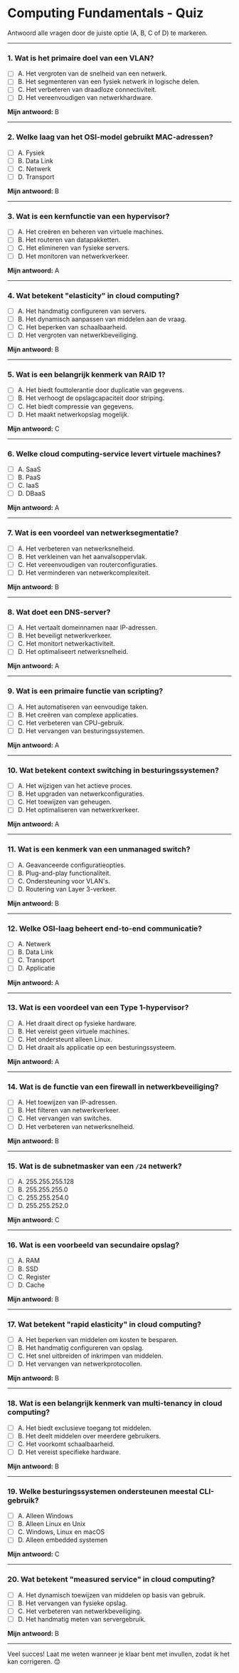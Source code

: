 # Computing Fundamentals - Quiz

Antwoord alle vragen door de juiste optie (A, B, C of D) te markeren.

---

### 1. Wat is het primaire doel van een VLAN?
- [ ] A. Het vergroten van de snelheid van een netwerk.
- [ ] B. Het segmenteren van een fysiek netwerk in logische delen.
- [ ] C. Het verbeteren van draadloze connectiviteit.
- [ ] D. Het vereenvoudigen van netwerkhardware.

**Mijn antwoord:** B

---

### 2. Welke laag van het OSI-model gebruikt MAC-adressen?
- [ ] A. Fysiek
- [ ] B. Data Link
- [ ] C. Netwerk
- [ ] D. Transport

**Mijn antwoord:** B

---

### 3. Wat is een kernfunctie van een hypervisor?
- [ ] A. Het creëren en beheren van virtuele machines.
- [ ] B. Het routeren van datapakketten.
- [ ] C. Het elimineren van fysieke servers.
- [ ] D. Het monitoren van netwerkverkeer.

**Mijn antwoord:** A

---

### 4. Wat betekent "elasticity" in cloud computing?
- [ ] A. Het handmatig configureren van servers.
- [ ] B. Het dynamisch aanpassen van middelen aan de vraag.
- [ ] C. Het beperken van schaalbaarheid.
- [ ] D. Het vergroten van netwerkbeveiliging.

**Mijn antwoord:** B

---

### 5. Wat is een belangrijk kenmerk van RAID 1?
- [ ] A. Het biedt fouttolerantie door duplicatie van gegevens.
- [ ] B. Het verhoogt de opslagcapaciteit door striping.
- [ ] C. Het biedt compressie van gegevens.
- [ ] D. Het maakt netwerkopslag mogelijk.

**Mijn antwoord:** C

---

### 6. Welke cloud computing-service levert virtuele machines?
- [ ] A. SaaS
- [ ] B. PaaS
- [ ] C. IaaS
- [ ] D. DBaaS

**Mijn antwoord:** A

---

### 7. Wat is een voordeel van netwerksegmentatie?
- [ ] A. Het verbeteren van netwerksnelheid.
- [ ] B. Het verkleinen van het aanvalsoppervlak.
- [ ] C. Het vereenvoudigen van routerconfiguraties.
- [ ] D. Het verminderen van netwerkcomplexiteit.

**Mijn antwoord:** B

---

### 8. Wat doet een DNS-server?
- [ ] A. Het vertaalt domeinnamen naar IP-adressen.
- [ ] B. Het beveiligt netwerkverkeer.
- [ ] C. Het monitort netwerkactiviteit.
- [ ] D. Het optimaliseert netwerksnelheid.

**Mijn antwoord:** A

---

### 9. Wat is een primaire functie van scripting?
- [ ] A. Het automatiseren van eenvoudige taken.
- [ ] B. Het creëren van complexe applicaties.
- [ ] C. Het verbeteren van CPU-gebruik.
- [ ] D. Het vervangen van besturingssystemen.

**Mijn antwoord:** A

---

### 10. Wat betekent context switching in besturingssystemen?
- [ ] A. Het wijzigen van het actieve proces.
- [ ] B. Het upgraden van netwerkconfiguraties.
- [ ] C. Het toewijzen van geheugen.
- [ ] D. Het optimaliseren van netwerkverkeer.

**Mijn antwoord:** A

---

### 11. Wat is een kenmerk van een unmanaged switch?
- [ ] A. Geavanceerde configuratieopties.
- [ ] B. Plug-and-play functionaliteit.
- [ ] C. Ondersteuning voor VLAN's.
- [ ] D. Routering van Layer 3-verkeer.

**Mijn antwoord:** B

---

### 12. Welke OSI-laag beheert end-to-end communicatie?
- [ ] A. Netwerk
- [ ] B. Data Link
- [ ] C. Transport
- [ ] D. Applicatie

**Mijn antwoord:** A

---

### 13. Wat is een voordeel van een Type 1-hypervisor?
- [ ] A. Het draait direct op fysieke hardware.
- [ ] B. Het vereist geen virtuele machines.
- [ ] C. Het ondersteunt alleen Linux.
- [ ] D. Het draait als applicatie op een besturingssysteem.

**Mijn antwoord:** A

---

### 14. Wat is de functie van een firewall in netwerkbeveiliging?
- [ ] A. Het toewijzen van IP-adressen.
- [ ] B. Het filteren van netwerkverkeer.
- [ ] C. Het vervangen van switches.
- [ ] D. Het verbeteren van netwerksnelheid.

**Mijn antwoord:** B

---

### 15. Wat is de subnetmasker van een `/24` netwerk?
- [ ] A. 255.255.255.128
- [ ] B. 255.255.255.0
- [ ] C. 255.255.254.0
- [ ] D. 255.255.252.0

**Mijn antwoord:** C

---

### 16. Wat is een voorbeeld van secundaire opslag?
- [ ] A. RAM
- [ ] B. SSD
- [ ] C. Register
- [ ] D. Cache

**Mijn antwoord:** B

---

### 17. Wat betekent "rapid elasticity" in cloud computing?
- [ ] A. Het beperken van middelen om kosten te besparen.
- [ ] B. Het handmatig configureren van opslag.
- [ ] C. Het snel uitbreiden of inkrimpen van middelen.
- [ ] D. Het vervangen van netwerkprotocollen.

**Mijn antwoord:** B

---

### 18. Wat is een belangrijk kenmerk van multi-tenancy in cloud computing?
- [ ] A. Het biedt exclusieve toegang tot middelen.
- [ ] B. Het deelt middelen over meerdere gebruikers.
- [ ] C. Het voorkomt schaalbaarheid.
- [ ] D. Het vereist specifieke hardware.

**Mijn antwoord:** B

---

### 19. Welke besturingssystemen ondersteunen meestal CLI-gebruik?
- [ ] A. Alleen Windows
- [ ] B. Alleen Linux en Unix
- [ ] C. Windows, Linux en macOS
- [ ] D. Alleen embedded systemen

**Mijn antwoord:** C

---

### 20. Wat betekent "measured service" in cloud computing?
- [ ] A. Het dynamisch toewijzen van middelen op basis van gebruik.
- [ ] B. Het vervangen van fysieke opslag.
- [ ] C. Het verbeteren van netwerkbeveiliging.
- [ ] D. Het handmatig meten van servergebruik.

**Mijn antwoord:** B

---

Veel succes! Laat me weten wanneer je klaar bent met invullen, zodat ik het kan corrigeren. 😊

